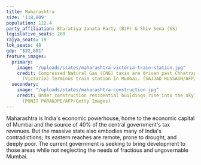 ```yaml
---
title: Maharashtra
size: '118,809'
population: 112.4
party_affiliation: Bharatiya Janata Party (BJP) & Shiv Sena (SS)
legislative_seats: 288
rajya_seats: 19
lok_seats: 48
gdp: "$22,881"
feature_images:
  primary:
    image: "/uploads/states/maharashtra-victoria-train-station.jpg"
    credit: Compressed Natural Gas (CNG) taxis are driven past Chhatrapati Shivaji
      (Victoria) Terminus train station in Mumbai. (SAJJAD HUSSAIN/AFP/Getty Images)
  secondary:
    image: "/uploads/states/maharashtra-construction.jpg"
    credit: Under construction residential buildings rise into the skyline of Mumbai.
      (PUNIT PARANJPE/AFP/Getty Images)
---
```


Maharashtra is India's economic powerhouse, home to the economic capital of Mumbai and the source of 40% of the central government's tax revenues. But the massive state also embodies many of India's contradictions; its eastern reaches are remote, prone to drought, and deeply poor. The current government is seeking to bring development to those areas while not neglecting the needs of fractious and ungovernable Mumbai.
